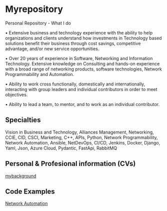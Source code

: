 
# Myrepository

Personal Repository - What I do

• Extensive business and technology experience with the ability to help organizations and clients understand how investments in Technology based solutions benefit their business through cost savings, competitive advantage, and/or new service opportunities.

• Over 20 years of experience in Software, Networking and Information Technology. Extensive knowledge on Consulting and hands-on experience with a broad range of networking products, software technologies, Network Programmability and Automation.

• Ability to work cross functionally, domestically and internationally, interacting with group leaders and individual contributors in order to meet objectives.

• Ability to lead a team, to mentor, and to work as an individual contributor.

## Specialties

Vision in Business and Technology,
Alliances Management,
Networking,
CCIE, CID, CSCI,
Marketing,
C++,
APIs,
Python,
Network Programmability,
Network Automation,
Ansible,
NetDevOps,
CI/CD,
Jenkins,
Docker,
Django,
Yaml,
Json,
Azure Cloud,
Pydantic,
FastApi,
RabbitMQ 

## Personal & Profesional information (CVs)

[mybackground](https://github.com/escrimaglia/myrepo/tree/main/Mybackground)

## Code Examples

[Network Automation](https://github.com/escrimaglia/myrepo/tree/main/Network%20Programmability)

